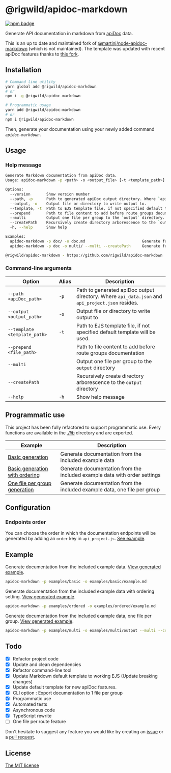 # @rigwild/apidoc-markdown
[![npm badge](https://img.shields.io/npm/v/@rigwild/apidoc-markdown.svg?logo=npm)](https://www.npmjs.com/package/@rigwild/apidoc-markdown)

Generate API documentation in markdown from [apiDoc](https://github.com/apidoc/apidoc) data.

This is an up to date and maintained fork of [@martinj/node-apidoc-markdown](https://github.com/martinj/node-apidoc-markdown) (which is not maintained). The template was updated with recent apiDoc features thanks to [this fork](https://github.com/softdevstory/node-apidoc-markdown).

## Installation
```bash
# Command line utility
yarn global add @rigwild/apidoc-markdown
# or
npm i -g @rigwild/apidoc-markdown

# Programmatic usage
yarn add @rigwild/apidoc-markdown
# or
npm i @rigwild/apidoc-markdown
```
Then, generate your documentation using your newly added command *`apidoc-markdown`*.

## Usage
### Help message
```bash
Generate Markdown documentation from apiDoc data.
Usage: apidoc-markdown -p <path> -o <output_file> [-t <template_path>] [--multi] [--createPath] [--prepend <file_path>]

Options:
  --version       Show version number                                                                                                                [boolean]
  --path, -p      Path to generated apiDoc output directory. Where `api_data.json` and `api_project.json` resides.                         [string] [required]
  --output, -o    Output file or directory to write output to.                                                                             [string] [required]
  --template, -t  Path to EJS template file, if not specified default template will be used.                        [string] [default: "templates/default.md"]
  --prepend       Path to file content to add before route groups documentation.                                                                      [string]
  --multi         Output one file per group to the `output` directory.                                                              [boolean] [default: false]
  --createPath    Recursively create directory arborescence to the `output` directory.                                              [boolean] [default: false]
  -h, --help      Show help                                                                                                                          [boolean]

Examples:
  apidoc-markdown -p doc/ -o doc.md                         Generate from `doc/` apiDoc output to `./doc.md`
  apidoc-markdown -p doc -o multi/ --multi --createPath     Generate from `doc/` apiDoc output to `./multi/<group>.md`

@rigwild/apidoc-markdown - https://github.com/rigwild/apidoc-markdown
```

### Command-line arguments
| Option      | Alias         | Description |
| ----------- | ------------- | ----------- |
| `--path <apiDoc_path>` | `-p` | Path to generated apiDoc output directory. Where `api_data.json` and `api_project.json` resides. |
| `--output <output_path>` | `-o` | Output file or directory to write output to |
| `--template <template_path>` | `-t` | Path to EJS template file, if not specified default template will be used. |
| `--prepend <file_path>` |  | Path to file content to add before route groups documentation |
| `--multi` |  | Output one file per group to the `output` directory |
| `--createPath` |  | Recursively create directory arborescence to the `output` directory |
| `--help` | `-h` | Show help message |

## Programmatic use
This project has been fully refactored to support programmatic use. Every functions are available in the *[./lib](./lib)* directory and are exported.

| Example | Description |
| ------- | ----------- |
| [Basic generation](./examples/basic/generate.js) | Generate documentation from the included example data |
| [Basic generation with ordering](./examples/ordered/generate.js) | Generate documentation from the included example data with order settings |
| [One file per group generation](./examples/multi/generate.js) | Generate documentation from the included example data, one file per group |

## Configuration
### Endpoints order
You can choose the order in which the documentation endpoints will be generated by adding an `order` key in `api_project.js`. [See example](./examples/ordered/api_project.json#L10-L17).

## Example
Generate documentation from the included example data. [View generated example](./examples/basic/example.md).
```bash
apidoc-markdown -p examples/basic -o examples/basic/example.md
```

Generate documentation from the included example data with ordering setting. [View generated example](./examples/ordered/example.md).
```bash
apidoc-markdown -p examples/ordered -o examples/ordered/example.md
```

Generate documentation from the included example data, one file per group. [View generated example](./examples/multi/output/).
```bash
apidoc-markdown -p examples/multi -o examples/multi/output --multi --createPath
```

## Todo
 - [x] Refactor project code
 - [x] Update and clean dependencies
 - [x] Refactor command-line tool
 - [x] Update Markdown default template to working EJS (Update breaking changes)
 - [x] Update default template for new apiDoc features.
 - [x] CLI option : Export documentation to 1 file per group
 - [x] Programmatic use
 - [x] Automated tests
 - [x] Asynchronous code
 - [x] TypeScript rewrite
 - [ ] One file per route feature

 Don't hesitate to suggest any feature you would like by creating an [issue](https://github.com/rigwild/apidoc-markdown/issues) or a [pull request](https://github.com/rigwild/apidoc-markdown/pulls).

## License
[The MIT license](./LICENSE)
